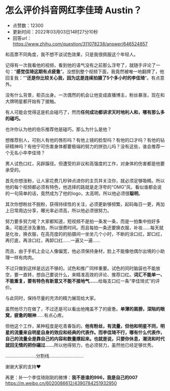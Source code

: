 # 怎么评价抖音网红李佳琦 Austin？
- 点赞数：12300
- 更新时间：2022年03月03日14时27分10秒
- 回答url：https://www.zhihu.com/question/311078238/answer/646524857
<body>
 <p data-pid="RFtcz5rC">和高票不同角度，我不想不谈试色效果，只是我很佩服这个年轻人。</p>
 <p data-pid="YgBNfVvW">记得有一次我看他的视频，看到他的语气没有之前那么浮夸了，就随手评论了一句：“<b>感觉佳琦这期有点疲惫</b>”。没想到整个视频下面，我竟然被唯一地翻牌了，他回复我：“”<b>还是你比较关心我，因为这是连续拍摄了5个多小时的李佳琦</b>”。有点意外。</p>
 <p data-pid="tmcXx96p">没有什么背景，柜员出身。一次偶然的机会让他变成直播博主，粉丝暴涨，现在和大牌明星都开始有了接触。</p>
 <p data-pid="-YiKY_h9">有人可能会觉得这是机会碰巧了，然而<b>任何成功都讲求天时地利人和，哪有那么多的碰巧。</b></p>
 <p data-pid="h0ngMKwz">也许你认为他的伯乐推荐他是碰巧，那么为什么是他？</p>
 <p data-pid="4u5kUj8c">想推荐别人，可别人有他的唇形吗？有他上镜的脸型吗？有他的口才吗？有他的钻研精神吗？有他宁可伤害身体都要极端的努力的拼劲儿吗？没有这些，谁会推荐一个无名小卒李佳琦？</p>
 <p data-pid="Ha5qHYAV">男人试色口红，另辟蹊径。但遭受的非议和高强度的工作，对身体的伤害都是他要承受的。</p>
 <p data-pid="bDb9gAHp">首先你想涨粉，让人家花费几秒钟点进你的主页并关注你，就必须足够吸睛。所以他的每个视频都必须有特色，他选择的路就是走浮夸的“OMG”风，看似谁都会说的一句简单的话，竟然成为了他的logo，太高明，所以他必须很<b>聪明</b>。</p>
 <p data-pid="3SrLkzqs">其次你想粉丝不脱粉，获得持续性的关注，必须更新够频繁，起码每日一更，再加上日常周边分享，曝光率必须高，所以他必须很努力。</p>
 <p data-pid="K9HbXhbC">努力要多努力呢？大家都知道，短视频不是拍一条发一条，而是一拍集中拍好多条，可能还涉及重拍，所以很费时间。而且每拍一条还要换衣服，补妆……每天就是化妆，换衣服，在高亮度的的拍摄间一坐坐几个小时，不断的涂口红，卸口红，再打底，再涂口红，再卸口红……一遍又一遍……</p>
 <p data-pid="VXUX10Z3">而且，由于手机上会让人像偏宽，他必须保持身材，脸上不能像他偶尔出境的小助理一样有肉肉。</p>
 <p data-pid="ghyI833b">不过只做到这样是远远不够的。试色和推广同样重要。试色的同时脑袋也不能放空，要一直转，想自己要说什么，来精准高效的评论、推荐口红。<b>词汇不能单一、不能重复，要有特色有新意又不能不接地气……</b>给每支口红一条“李佳琦式”的评价。</p>
 <p data-pid="S7r6mPh-">与此同时，保持尽量的充沛的精力展现给大家。</p>
 <p data-pid="F8buJ9we">虽然他尽力在做了，不过还是可以看出他掩盖不了的疲惫。<b>单薄的肩膀，深陷的眼窝，疲惫的眼神</b>……有点心疼。</p>
 <p data-pid="PqdSEqIc">但他这个工作，某种程度是吃青春饭的。<b>他有粉丝，有流量，但他和明星不同，明星的流量来自明星自身的效应和经典的代表作。而李佳琦不行，哪有什么代表作，自己的流量全是靠自己的内容和数量撑起来。也就是说，只要你休息，潮流和时代就回无情的把你碾过……</b>所以他得努力，也必须努力，虽然他已经足够优秀。</p>
 <p data-pid="DPE7MPhs">……………………分割线………………………</p>
 <p data-pid="TI_Ra_t7">谢谢大家的支持❤</p>
 <p data-pid="U8UvKAjg">再更：补一个李佳琦刚刚的微博：<b>我不是谁的996，我是自己的007 </b><a href="https://link.zhihu.com/?target=https%3A//m.weibo.cn/6020086612/4390784251932950" class=" external" target="_blank" rel="nofollow noreferrer"><span class="invisible">https://</span><span class="visible">m.weibo.cn/6020086612/4</span><span class="invisible">390784251932950</span><span class="ellipsis"></span></a></p>
</body>